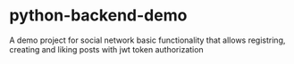 # python-backend-demo
A demo project for social network basic functionality that allows registring, creating and liking posts with jwt token authorization